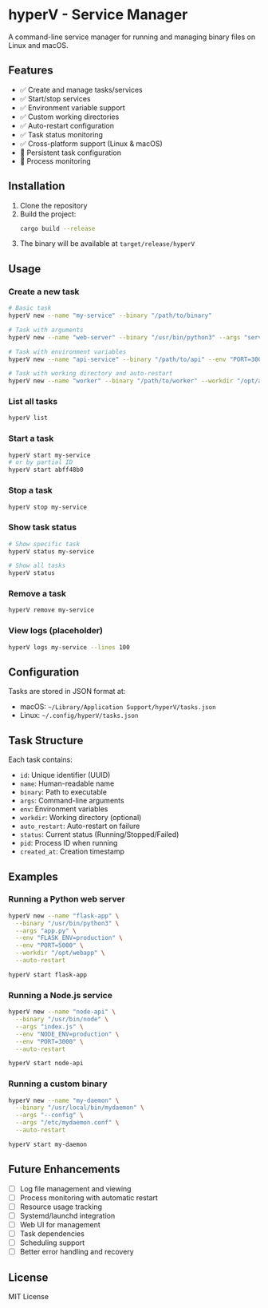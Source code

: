 # hyperV - Service Manager

A command-line service manager for running and managing binary files on Linux and macOS.

## Features

- ✅ Create and manage tasks/services
- ✅ Start/stop services
- ✅ Environment variable support
- ✅ Custom working directories
- ✅ Auto-restart configuration
- ✅ Task status monitoring
- ✅ Cross-platform support (Linux & macOS)
- 🔄 Persistent task configuration
- 🔄 Process monitoring

## Installation

1. Clone the repository
2. Build the project:
   ```bash
   cargo build --release
   ```
3. The binary will be available at `target/release/hyperV`

## Usage

### Create a new task

```bash
# Basic task
hyperV new --name "my-service" --binary "/path/to/binary"

# Task with arguments
hyperV new --name "web-server" --binary "/usr/bin/python3" --args "server.py" --args "--port=8080"

# Task with environment variables
hyperV new --name "api-service" --binary "/path/to/api" --env "PORT=3000" --env "NODE_ENV=production"

# Task with working directory and auto-restart
hyperV new --name "worker" --binary "/path/to/worker" --workdir "/opt/app" --auto-restart
```

### List all tasks

```bash
hyperV list
```

### Start a task

```bash
hyperV start my-service
# or by partial ID
hyperV start abff48b0
```

### Stop a task

```bash
hyperV stop my-service
```

### Show task status

```bash
# Show specific task
hyperV status my-service

# Show all tasks
hyperV status
```

### Remove a task

```bash
hyperV remove my-service
```

### View logs (placeholder)

```bash
hyperV logs my-service --lines 100
```

## Configuration

Tasks are stored in JSON format at:
- macOS: `~/Library/Application Support/hyperV/tasks.json`
- Linux: `~/.config/hyperV/tasks.json`

## Task Structure

Each task contains:
- `id`: Unique identifier (UUID)
- `name`: Human-readable name
- `binary`: Path to executable
- `args`: Command-line arguments
- `env`: Environment variables
- `workdir`: Working directory (optional)
- `auto_restart`: Auto-restart on failure
- `status`: Current status (Running/Stopped/Failed)
- `pid`: Process ID when running
- `created_at`: Creation timestamp

## Examples

### Running a Python web server

```bash
hyperV new --name "flask-app" \
  --binary "/usr/bin/python3" \
  --args "app.py" \
  --env "FLASK_ENV=production" \
  --env "PORT=5000" \
  --workdir "/opt/webapp" \
  --auto-restart

hyperV start flask-app
```

### Running a Node.js service

```bash
hyperV new --name "node-api" \
  --binary "/usr/bin/node" \
  --args "index.js" \
  --env "NODE_ENV=production" \
  --env "PORT=3000" \
  --auto-restart

hyperV start node-api
```

### Running a custom binary

```bash
hyperV new --name "my-daemon" \
  --binary "/usr/local/bin/mydaemon" \
  --args "--config" \
  --args "/etc/mydaemon.conf" \
  --auto-restart

hyperV start my-daemon
```

## Future Enhancements

- [ ] Log file management and viewing
- [ ] Process monitoring with automatic restart
- [ ] Resource usage tracking
- [ ] Systemd/launchd integration
- [ ] Web UI for management
- [ ] Task dependencies
- [ ] Scheduling support
- [ ] Better error handling and recovery

## License

MIT License
